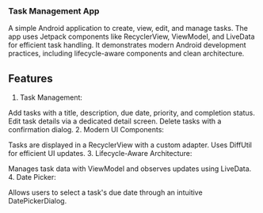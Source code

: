 ### Task Management App
A simple Android application to create, view, edit, and manage tasks. The app uses Jetpack components like RecyclerView, ViewModel, and LiveData for efficient task handling. It demonstrates modern Android development practices, including lifecycle-aware components and clean architecture.

## Features
1. Task Management:

Add tasks with a title, description, due date, priority, and completion status.
Edit task details via a dedicated detail screen.
Delete tasks with a confirmation dialog.
2. Modern UI Components:

Tasks are displayed in a RecyclerView with a custom adapter.
Uses DiffUtil for efficient UI updates.
3. Lifecycle-Aware Architecture:

Manages task data with ViewModel and observes updates using LiveData.
4. Date Picker:

Allows users to select a task's due date through an intuitive DatePickerDialog.
